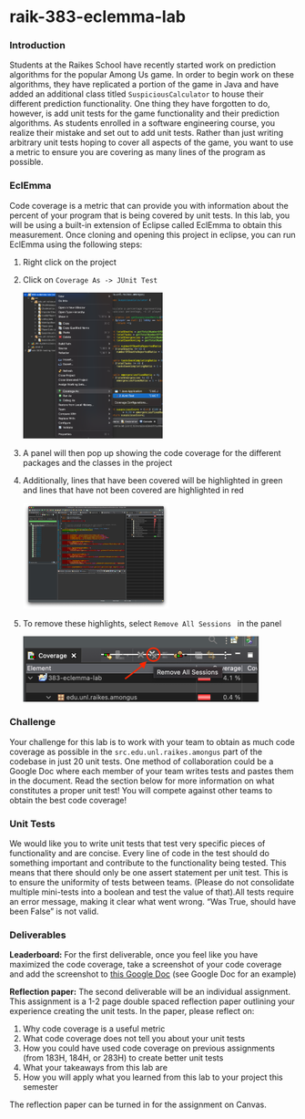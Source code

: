 # raik-383-eclemma-lab
### Introduction

Students at the Raikes School have recently started work on prediction algorithms for the popular Among Us game. In order to begin work on these algorithms, they have replicated a portion of the game in Java and have added an additional class titled `SuspiciousCalculator` to house their different prediction functionality. One thing they have forgotten to do, however, is add unit tests for the game functionality and their prediction algorithms. As students enrolled in a software engineering course, you realize their mistake and set out to add unit tests. Rather than just writing arbitrary unit tests hoping to cover all aspects of the game, you want to use a metric to ensure you are covering as many lines of the program as possible.

### EclEmma

Code coverage is a metric that can provide you with information about the percent of your program that is being covered by unit tests. In this lab, you will be using a built-in extension of Eclipse called EclEmma to obtain this measurement. Once cloning and opening this project in eclipse, you can run EclEmma using the following steps:

1. Right click on the project

2. Click on `Coverage As -> JUnit Test`

   <img src="./images/Step2.png" alt="Screenshot showing how to run EclEmma" style="zoom:25%;" />

3. A panel will then pop up showing the code coverage for the different packages and the classes in the project

4. Additionally, lines that have been covered will be highlighted in green and lines that have not been covered are highlighted in red

   <img src="./images/Step4.png" alt="Screenshot showing code coverage percents and red/green lines" style="zoom:25%;" />

5. To remove these highlights, select `Remove All Sessions ` in the panel

   <img src="./images/Step5.png" alt="Screenshot showing button for removing all sessions" style="zoom:50%;" />

### Challenge

Your challenge for this lab is to work with your team to obtain as much code coverage as possible in the `src.edu.unl.raikes.amongus` part of the codebase in just 20 unit tests. One method of collaboration could be a Google Doc where each member of your team writes tests and pastes them in the document.
Read the section below for more information on what constitutes a proper unit test!
You will compete against other teams to obtain the best code coverage!

### Unit Tests

We would like you to write unit tests that test very specific pieces of functionality and are concise. Every line of code in the test should do something important and contribute to the functionality being tested. This means that there should only be one assert statement per unit test. This is to ensure the uniformity of tests between teams. (Please do not consolidate multiple mini-tests into a boolean and test the value of that).All tests require an error message, making it clear what went wrong. “Was True, should have been False” is not valid.

### Deliverables

**Leaderboard:** For the first deliverable, once you feel like you have maximized the code coverage, take a screenshot of your code coverage and add the screenshot to [this Google Doc](https://docs.google.com/document/d/1yeSXUBekgRyrwFzWLNS9xvkz7n97-l3lDbMstK5P1PE/edit?usp=sharing) (see Google Doc for an example)



**Reflection paper:** The second deliverable will be an individual assignment. This assignment is a 1-2 page double spaced reflection paper outlining your experience creating the unit tests. In the paper, please reflect on:

1. Why code coverage is a useful metric
2. What code coverage does not tell you about your unit tests
3. How you could have used code coverage on previous assignments (from 183H, 184H, or 283H) to create better unit tests
4. What your takeaways from this lab are
5. How you will apply what you learned from this lab to your project this semester



The reflection paper can be turned in for the assignment on Canvas.